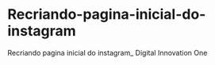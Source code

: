 # Recriando-pagina-inicial-do-instagram
Recriando pagina inicial do instagram_ Digital Innovation One
